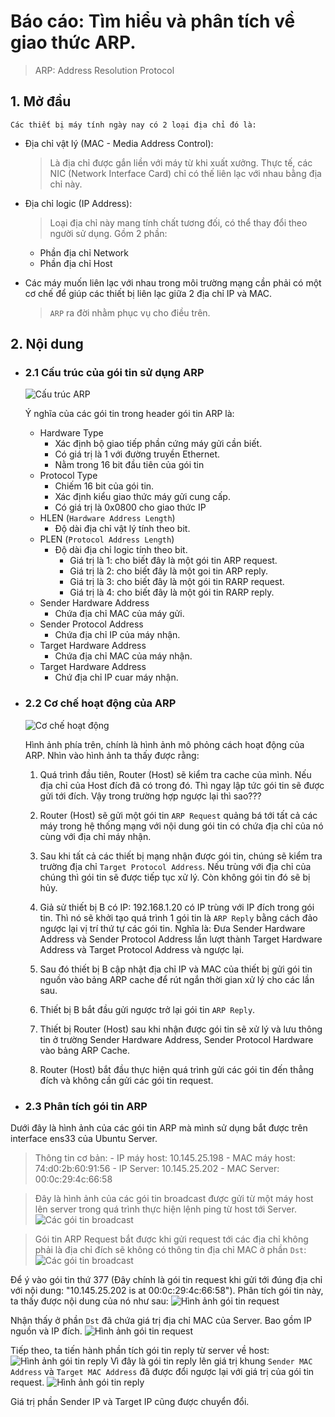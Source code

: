 # Báo cáo: Tìm hiểu và phân tích về giao thức ARP.

> ARP: Address Resolution Protocol




## 1. Mở đầu
    Các thiết bị máy tính ngày nay có 2 loại địa chỉ đó là:
- Địa chỉ vật lý (MAC - Media Address Control):
    > Là địa chỉ được gắn liền với máy từ khi xuất xưởng.
    > Thực tế, các NIC (Network Interface Card) chỉ có thế liên lạc với nhau bằng địa chỉ này.

- Địa chỉ logic (IP Address):
	> Loại địa chỉ này mang tính chất tương đối, có thể thay đổi theo người sử dụng.
	> Gồm 2 phần:
	- Phần địa chỉ Network
	- Phần địa chỉ Host

- Các máy muốn liên lạc với nhau trong môi trường mạng cần phải có một cơ chế để giúp các thiết bị liên lạc giữa 2 địa chỉ IP và MAC.
	> `ARP` ra đời nhằm phục vụ cho điều trên.


## 2. Nội dung

- ### 2.1 Cấu trúc của gói tin sử dụng ARP
	![Cấu trúc ARP](../images/ARP/cautruc.png)

    Ý nghĩa của các gói tin trong header gói tin ARP là:
    - Hardware Type
        + Xác định bộ giao tiếp phần cứng máy gửi cần biết.
	    + Có giá trị là 1 với đường truyền Ethernet.
	    + Nằm trong 16 bit đầu tiên của gói tin
    - Protocol Type
    	+ Chiếm 16 bit của gói tin.
        + Xác định kiểu giao thức máy gửi cung cấp.
        + Có giá trị là 0x0800 cho giao thức IP
    - HLEN (`Hardware Address Length`)
    	+ Độ dài địa chỉ vật lý tính theo bit.
    - PLEN (`Protocol Address Length`)
    	+ Độ dài địa chỉ logic tính theo bit.
    		- Giá trị là 1: cho biết đây là một gói tin ARP request.
    		- Giá trị là 2: cho biết đây là một goi tin ARP reply.
    		- Giá trị là 3: cho biết đây là một gói tin RARP request.
    		- Giá trị là 4: cho biết đây là một gói tin RARP reply.
    - Sender Hardware Address
    	+ Chứa địa chỉ MAC của máy gửi.
    - Sender Protocol Address
    	+ Chứa địa chỉ IP của máy nhận.
	- Target Hardware Address
		+ Chứa địa chỉ MAC của máy nhận.
	- Target Hardware Address
		+ Chứ địa chỉ IP cuar máy nhận.

- ### 2.2 Cơ chế hoạt động của ARP

	![Cơ chế hoạt động](../images/ARP/lookup.png)

	Hình ảnh phía trên, chính là hình ảnh mô phỏng cách hoạt động của ARP.
	Nhìn vào hình ảnh ta thấy được rằng:

	1. Quá trình đầu tiên, Router (Host) sẽ kiểm tra cache của mình. Nếu địa chỉ của Host đích đã có trong đó. Thì ngay lập tức gói tin sẽ được gửi tới đích.
	Vậy trong trường hợp ngược lại thì sao???

	2. Router (Host) sẽ gửi một gói tin `ARP Request` quảng bá tới tất cả các máy trong hệ thống mạng với nội dung gói tin có chứa địa chỉ của nó cùng với địa chỉ máy nhận.

	3. Sau khi tất cả các thiết bị mạng nhận được gói tin, chúng sẽ kiểm tra trường địa chỉ `Target Protocol Address`. Nếu trùng với địa chỉ của chúng thì gói tin sẽ được tiếp tục xử lý. Còn không gói tin đó sẽ bị hủy.

	4. Giả sử thiết bị B có IP: 192.168.1.20 có IP trùng với IP đích trong gói tin. Thì nó sẽ khởi tạo quá trình 1 gói tin là `ARP Reply` bằng cách đảo ngược lại vị trí thứ tự các gói tin. Nghĩa là:
		Đưa Sender Hardware Address và Sender Protocol Address lần lượt thành Target Hardware Address và Target Protocol Address và ngược lại.

	5. Sau đó thiết bị B cập nhật địa chỉ IP và MAC của thiết bị gửi gói tin nguồn vào bảng ARP cache để rút ngắn thời gian xử lý cho các lần sau.

	6. Thiết bị B bắt đầu gửi ngược trở lại gói tin `ARP Reply`.

	7. Thiết bị Router (Host) sau khi nhận được gói tin sẽ xử lý và lưu thông tin ở trường Sender Hardware Address, Sender Protocol Hardware vào bảng ARP Cache.

	8. Router (Host) bắt đầu thực hiện quá trình gửi các gói tin đến thẳng đích và không cần gửi các gói tin request.

- ### 2.3 Phân tích gói tin ARP

Dưới đây là hình ảnh của các gói tin ARP mà mình sử dụng bắt được trên interface ens33 của Ubuntu Server.

> Thông tin cơ bản:
    - IP máy host: 10.145.25.198
	- MAC máy host: 74:d0:2b:60:91:56
	- IP Server: 10.145.25.202
	- MAC Server: 00:0c:29:4c:66:58


> Đây là hình ảnh của các gói tin broadcast được gửi từ một máy host lên server trong quá trình thực hiện lệnh ping từ host tới Server.
	![Các gói tin broadcast](../images/ARP/arp_broadcast.png)

> Gói tin ARP Request bắt được khi gửi request tới các địa chỉ không phải là địa chỉ đích sẽ không có thông tin địa chỉ MAC ở phần `Dst`:
	![Các gói tin broadcast](../images/ARP/arp_broadcast1.png)

Để ý vào gói tin thứ 377 (Đây chính là gói tin request khi gửi tới đúng địa chỉ với nội dung: "10.145.25.202 is at 00:0c:29:4c:66:58"). Phân tích gói tin này, ta thấy được nội dung của nó như sau:
	![Hình ảnh gói tin request](../images/ARP/arp_request.png)

Nhận thấy ở phần `Dst` đã chứa giá trị địa chỉ MAC của Server. Bao gồm IP nguồn và IP đích.
	![Hình ảnh gói tin request](../images/ARP/arp_request1.png)

Tiếp theo, ta tiến hành phần tích gói tin reply từ server về host:
	![Hình ảnh gói tin reply](../images/ARP/arp_reply.png)
Vì đây là gói tin reply lên giá trị khung `Sender MAC Address` và `Target MAC Address` đã được đổi ngược lại với giá trị của gói tin request.
	![Hình ảnh gói tin reply](../images/ARP/arp_reply1.png)

Giá trị phần Sender IP và Target IP cũng được chuyển đổi.
